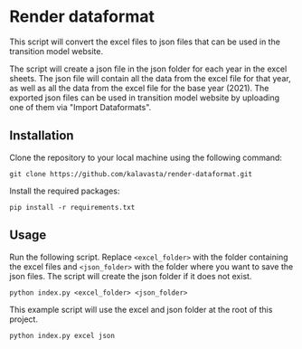 # Render dataformat

This script will convert the excel files to json files that can be used in the transition model website.

The script will create a json file in the json folder for each year in the excel sheets. The json file will contain all the data from the excel file for that year, as well as all the data from the excel file for the base year (2021). The exported json files can be used in transition model website by uploading one of them via "Import Dataformats".

## Installation

Clone the repository to your local machine using the following command:

```
git clone https://github.com/kalavasta/render-dataformat.git
```

Install the required packages:

```
pip install -r requirements.txt
```

## Usage

Run the following script. Replace `<excel_folder>` with the folder containing the excel files and `<json_folder>` with the folder where you want to save the json files. The script will create the json folder if it does not exist.

```
python index.py <excel_folder> <json_folder>
```

This example script will use the excel and json folder at the root of this project.

```
python index.py excel json
```

